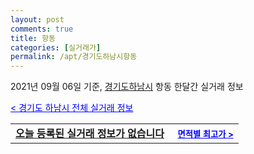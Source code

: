 ```yaml
---
layout: post
comments: true
title: 항동
categories: [실거래가]
permalink: /apt/경기도하남시항동
---
```


2021년 09월 06일 기준, <a href="/apt/경기도하남시">경기도하남시</a> 항동 한달간 실거래 정보

<a style="color: blue;" href="/apt/경기도하남시">< 경기도 하남시 전체 실거래 정보</a>
<!---- start ---->
<table>
  <tr>
    <td colspan="4" style="font-weight: bold;"><a href="/apt/경기도하남시항동{name_without_space}">오늘 등록된 실거래 정보가 없습니다</a> &nbsp;&nbsp;&nbsp; <a style="color: blue; font-size: smaller;" href="/apt/경기도하남시항동{name_without_space}">면적별 최고가 ></a></td>
  </tr>
    
</table>
<!---- end ---->
    